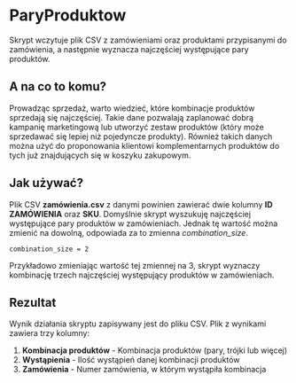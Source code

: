 # ParyProduktow
Skrypt wczytuje plik CSV z zamówieniami oraz produktami przypisanymi do zamówienia, a następnie wyznacza najczęściej występujące pary produktów.
## A na co to komu?
Prowadząc sprzedaż, warto wiedzieć, które kombinacje produktów sprzedają się najczęściej. Takie dane pozwalają zaplanować dobrą kampanię marketingową lub utworzyć zestaw produktów (który może sprzedawać się lepiej niż pojedyncze produkty).
Również takich danych można użyć do proponowania klientowi komplementarnych produktów do tych już znajdujących się w koszyku zakupowym.
## Jak używać?
Plik CSV __zamówienia.csv__ z danymi powinien zawierać dwie kolumny __ID ZAMÓWIENIA__ oraz __SKU__.
Domyślnie skrypt wyszukuję najczęściej występujące pary produktów w zamówieniach. Jednak tę wartość można zmienić na dowolną, odpowiada za to zmienna _combination_size_.
```
combination_size = 2
```
Przykładowo zmieniając wartość tej zmiennej na 3, skrypt wyznaczy kombinację trzech najczęściej występujący produktów w zamówieniach.
## Rezultat
Wynik działania skryptu zapisywany jest do pliku CSV. Plik z wynikami zawiera trzy kolumny:
1. __Kombinacja produktów__ - Kombinacja produktów (pary, trójki lub więcej)
2. __Wystąpienia__ - Ilość wystąpień danej kombinacji produktów
3. __Zamówienia__ - Numer zamówienia, w którym wystąpiła kombinacja
